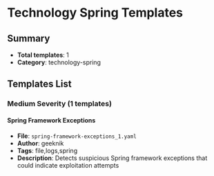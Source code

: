 # Technology Spring Templates

## Summary
- **Total templates**: 1
- **Category**: technology-spring

## Templates List

### Medium Severity (1 templates)

#### Spring Framework Exceptions
- **File**: `spring-framework-exceptions_1.yaml`
- **Author**: geeknik
- **Tags**: file,logs,spring
- **Description**: Detects suspicious Spring framework exceptions that could indicate exploitation attempts

